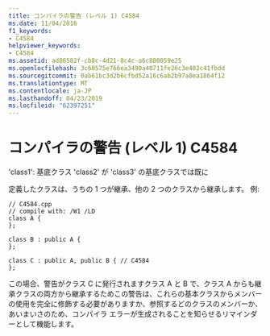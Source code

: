 ```yaml
---
title: コンパイラの警告 (レベル 1) C4584
ms.date: 11/04/2016
f1_keywords:
- C4584
helpviewer_keywords:
- C4584
ms.assetid: ad86582f-cb8c-4d21-8c4c-a6c800059e25
ms.openlocfilehash: 3c60575e766ea3490a40711fe26c3e402c41fbdd
ms.sourcegitcommit: 0ab61bc3d2b6cfbd52a16c6ab2b97a8ea1864f12
ms.translationtype: MT
ms.contentlocale: ja-JP
ms.lasthandoff: 04/23/2019
ms.locfileid: "62397251"
---
```

# <a name="compiler-warning-level-1-c4584"></a>コンパイラの警告 (レベル 1) C4584

'class1': 基底クラス 'class2' が 'class3' の基底クラスでは既に

定義したクラスは、うちの 1 つが継承、他の 2 つのクラスから継承します。 例:

```
// C4584.cpp
// compile with: /W1 /LD
class A {
};

class B : public A {
};

class C : public A, public B { // C4584
};
```

この場合、警告がクラス C に発行されますクラス A と B で、クラス A からも継承クラスの両方から継承するためこの警告は、これらの基本クラスからメンバーの使用を完全に修飾する必要がありますか、参照するどのクラスのメンバーか、あいまいさのため、コンパイラ エラーが生成されることを知らせるリマインダーとして機能します。
